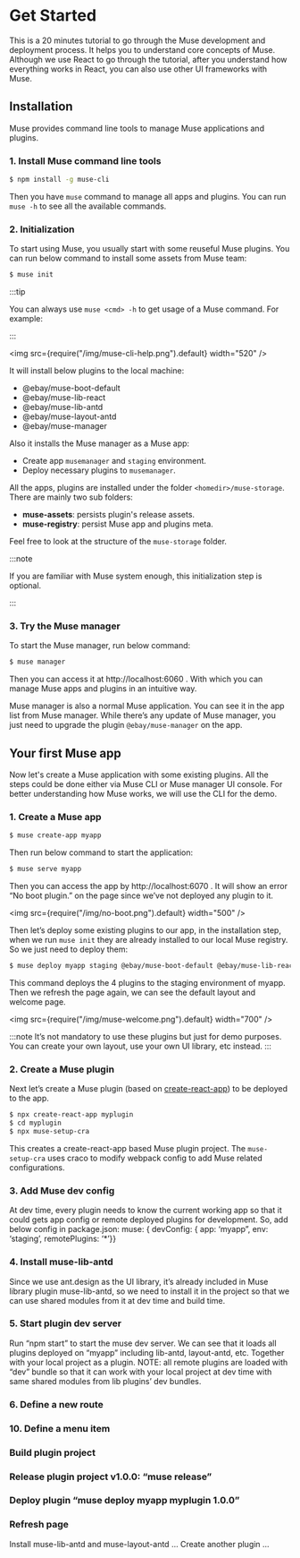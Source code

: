 # Get Started

This is a 20 minutes tutorial to go through the Muse development and deployment process. It helps you to understand core concepts of Muse. Although we use React to go through the tutorial, after you understand how everything works in React, you can also use other UI frameworks with Muse.

## Installation
Muse provides command line tools to manage Muse applications and plugins.

### 1. Install Muse command line tools
```bash
$ npm install -g muse-cli
```
Then you have `muse` command to manage all apps and plugins. You can run `muse -h` to see all the available commands.

### 2. Initialization
To start using Muse, you usually start with some reuseful Muse plugins. You can run below command to install some assets from Muse team:
```bash
$ muse init
```

:::tip

You can always use `muse <cmd> -h` to get usage of a Muse command. For example:

:::

<img src={require("/img/muse-cli-help.png").default} width="520" />

It will install below plugins to the local machine:
  - @ebay/muse-boot-default
  - @ebay/muse-lib-react
  - @ebay/muse-lib-antd
  - @ebay/muse-layout-antd
  - @ebay/muse-manager

Also it installs the Muse manager as a Muse app:
  - Create app `musemanager` and `staging` environment.
  - Deploy necessary plugins to `musemanager`.

All the apps, plugins are installed under the folder `<homedir>/muse-storage`. There are mainly two sub folders:
  - **muse-assets**: persists plugin's release assets.
  - **muse-registry**: persist Muse app and plugins meta.

Feel free to look at the structure of the `muse-storage` folder.

:::note

If you are familiar with Muse system enough, this initialization step is optional.

:::

### 3. Try the Muse manager
To start the Muse manager, run below command:
```bash
$ muse manager
```
Then you can access it at http://localhost:6060 . With which you can manage Muse apps and plugins in an intuitive way.

Muse manager is also a normal Muse application. You can see it in the app list from Muse manager. While there’s any update of Muse manager, you just need to upgrade the plugin `@ebay/muse-manager` on the app.

## Your first Muse app
Now let's create a Muse application with some existing plugins. All the steps could be done either via Muse CLI or Muse manager UI console. For better understanding how Muse works, we will use the CLI for the demo.


### 1. Create a Muse app
```bash
$ muse create-app myapp
```
Then run below command to start the application:

```bash
$ muse serve myapp
```

Then you can access the app by http://localhost:6070 . It will show an error “No boot plugin.” on the page since we’ve not deployed any plugin to it.

<img src={require("/img/no-boot.png").default} width="500" />


Then let’s deploy some existing plugins to our app, in the installation step, when we run `muse init` they are already installed to our local Muse registry. So we just need to deploy them:

```bash
$ muse deploy myapp staging @ebay/muse-boot-default @ebay/muse-lib-react @ebay/muse-lib-antd @ebay/muse-layout-antd
```

This command deploys the 4 plugins to the staging environment of myapp. Then we refresh the page again, we can see the default layout and welcome page.

<img src={require("/img/muse-welcome.png").default} width="700" />

:::note
It’s not mandatory to use these plugins but just for demo purposes. You can create your own layout, use your own UI library, etc instead.
:::

### 2. Create a Muse plugin

Next let’s create a Muse plugin (based on [create-react-app](https://create-react-app.dev)) to be deployed to the app.

```bash
$ npx create-react-app myplugin
$ cd myplugin
$ npx muse-setup-cra
```

This creates a create-react-app based Muse plugin project. The `muse-setup-cra` uses craco to modify webpack config to add Muse related configurations.

### 3. Add Muse dev config
At dev time, every plugin needs to know the current working app so that it could gets app config or remote deployed plugins for development. So, add below config in package.json:
muse: { devConfig: { app: ‘myapp”, env: ‘staging’, remotePlugins: ‘*’}}


### 4. Install muse-lib-antd
Since we use ant.design as the UI library, it’s already included in Muse library plugin muse-lib-antd, so we need to install it in the project so that we can use shared modules from it at dev time and build time.

### 5. Start plugin dev server
Run “npm start” to start the muse dev server. We can see that it loads all plugins deployed on “myapp” including lib-antd, layout-antd, etc. Together with your local project as a plugin.
NOTE: all remote plugins are loaded with “dev” bundle so that it can work with your local project at dev time with same shared modules from lib plugins’ dev bundles.

### 6. Define a new route
### 10. Define a menu item
### Build plugin project
### Release plugin project v1.0.0: “muse release”
### Deploy plugin “muse deploy myapp myplugin 1.0.0”
### Refresh page
Install muse-lib-antd and muse-layout-antd
…
Create another plugin
…



